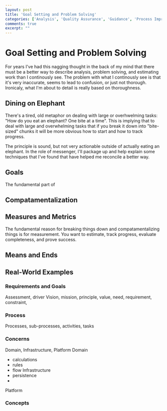 ```yaml
---
layout: post
title: 'Goal Setting and Problem Solving'
categories: ['Analysis', 'Quality Assurance', 'Guidance', 'Process Improvement']
comments: true
excerpt: ""
---
```

# Goal Setting and Problem Solving
For years I've had this nagging thought in the back of my mind that there must be a better way to describe analysis, problem solving, and estimating work than I continously see.  The problem with what I continously see is that it's very inaccurate, seems to lead to confusion, or just not thorough.  Ironicaly, what I'm about to detail is really based on thoroughness.

## Dining on Elephant
There's a tired, old metaphor on dealing with large or overhwelming tasks: "How do you eat an elephant? One bite at a time".  This is implying that to deal with large and overwhelming tasks that if you break it down into "bite-sized" chunks it will be more obvious how to start and how to track progress.

The principle is sound, but not very actionable outside of actually eating an elephant.  In the role of messenger, I'll package up and help explain some techniques that I've found that have helped me reconcile a better way.

## Goals
The fundamental part of 

## Compatamentalization

## Measures and Metrics
The fundamental reason for breaking things down and compatamentalizing things is for measurement.  You want to estimate, track progress, evaluate completeness, and prove success. 

## Means and Ends



## Real-World Examples
### Requirements and Goals
Assessment, driver
Vision, mission, principle, value, need, requirement, constraint, 
### Process
Processes, sub-processes, activities, tasks

### Concerns
Domain, Infrastructure, Platform
Domain
- calculations
- rules
- flow
Infrastructure
- persistence
- 
Platform

### Concepts



